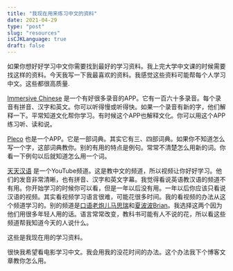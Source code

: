 ```yaml
---
title: "我现在用来练习中文的资料"
date: 2021-04-29
type: "post"
slug: "resources"
isCJKLanguage: true
draft: false
---
```


如果你想好好学习中文你需要找到最好的学习资料。我上完大学中文课的时候需要找这样的资料。今天我写一下我最喜欢的资料。我感觉这些资料可能帮每个人学习中文。这些都很高质量.

[Immersive Chinese](https://immersivechinese.com/) 是一个有好很多录音的APP。它有一百六十多录音。每个录音有拼音、汉字和英文。你可以听得慢或听得快。如果一个录音有新的字，他们解释一下。平常知道文化帮你学习。有时候这个APP也解释文化。你可以用这个APP练习听、读和说。

[Pleco](https://www.pleco.com/) 也是一个APP。它是一部词典。其实它有三、四部词典。如果你不知道怎么写一个字，这部词典教你。别的有用的特点是例句。常常不清楚怎么用新的词。你看一下例句以后就知道怎么用一个词。

[天天汉语](https://www.youtube.com/c/EverydayChinese/videos) 是一个YouTube频道。这是教中文的频道，所以视频让你好好学习。他们的发音非常清晰，也有拼音、汉字和英文字幕。我觉得看说英语教汉语的频道不有用。你开始学习的时候你可以看，但是一年以后没有用。一年以后你应该只看说汉语的视频。其实看视频学习语言很难，可能花很多时间。我的看视频的办法从这个频道学习的。别的频道是[口语老炮儿马思瑞](https://www.youtube.com/channel/UC8FnQA_ZSeHwxAX9igzyeCg/videos)和[夏波波Brian](https://www.youtube.com/channel/UC0BXDhou4tbzJtEiX3WIglg/videos)。我选择这两个因为他们用很多年轻人用的话。语言常常改变，教科书可能有人不说的花，所以看这些频道帮我知道今天的人说什么。

这些是我现在用的学习资料。

很快我希望看电影学习中文。我会用我的没花时间的办法。这个办法我下个博客文章教你怎么用。
